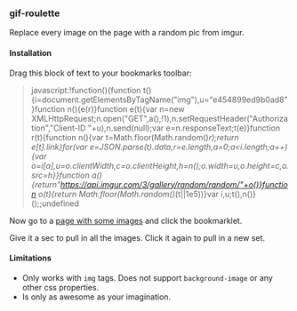 ### gif-roulette

Replace every image on the page with a random pic from imgur.

#### Installation

Drag this block of text to your bookmarks toolbar:

> javascript:!function(){function t(){i=document.getElementsByTagName("img"),u="e454899ed9b0ad8"}function n(){e(r)}function e(t){var n=new XMLHttpRequest;n.open("GET",a(),!1),n.setRequestHeader("Authorization","Client-ID "+u),n.send(null);var e=n.responseText;t(e)}function r(t){function n(){var t=Math.floor(Math.random()*r);return e[t].link}for(var e=JSON.parse(t).data,r=e.length,a=0;a<i.length;a++){var o=i[a],u=o.clientWidth,c=o.clientHeight,h=n();o.width=u,o.height=c,o.src=h}}function a(){return"https://api.imgur.com/3/gallery/random/random/"+o()}function o(t){return Math.floor(Math.random()*(t||1e5))}var i,u;t(),n()}();;undefined

Now go to a [page with some images](http://www.google.com/images?q=mola+mola) and click the bookmarklet.

Give it a sec to pull in all the images. Click it again to pull in a new set.

#### Limitations

- Only works with `img` tags. Does not support `background-image` or any other css properties.
- Is only as awesome as your imagination.
